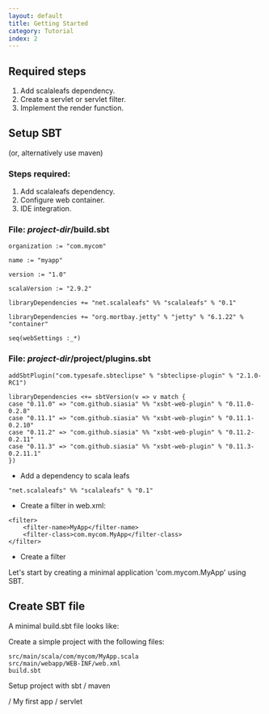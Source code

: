 ```yaml
---
layout: default
title: Getting Started
category: Tutorial
index: 2
---
```


## Required steps

1. Add scalaleafs dependency.
2. Create a servlet or servlet filter.
3. Implement the render function.

## Setup SBT

(or, alternatively use maven)
### Steps required:
1. Add scalaleafs dependency.
2. Configure web container.
3. IDE integration.

### File: *project-dir*/build.sbt
```
organization := "com.mycom"

name := "myapp"

version := "1.0"

scalaVersion := "2.9.2"

libraryDependencies += "net.scalaleafs" %% "scalaleafs" % "0.1"

libraryDependencies += "org.mortbay.jetty" % "jetty" % "6.1.22" % "container"

seq(webSettings :_*)
```

### File: *project-dir*/project/plugins.sbt
```
addSbtPlugin("com.typesafe.sbteclipse" % "sbteclipse-plugin" % "2.1.0-RC1")

libraryDependencies <+= sbtVersion(v => v match {
case "0.11.0" => "com.github.siasia" %% "xsbt-web-plugin" % "0.11.0-0.2.8"
case "0.11.1" => "com.github.siasia" %% "xsbt-web-plugin" % "0.11.1-0.2.10"
case "0.11.2" => "com.github.siasia" %% "xsbt-web-plugin" % "0.11.2-0.2.11"
case "0.11.3" => "com.github.siasia" %% "xsbt-web-plugin" % "0.11.3-0.2.11.1"
})
```

- Add a dependency to scala leafs

```
"net.scalaleafs" %% "scalaleafs" % "0.1"
```

- Create a filter in web.xml:
```
<filter>
    <filter-name>MyApp</filter-name>
    <filter-class>com.mycom.MyApp</filter-class>
</filter>
```

- Create a filter

Let's start by creating a minimal application 'com.mycom.MyApp' using SBT.

## Create SBT file

A minimal build.sbt file looks like:

Create a simple project with the following files:

    src/main/scala/com/mycom/MyApp.scala
    src/main/webapp/WEB-INF/web.xml
    build.sbt

Setup project with sbt / maven

/ My first app / servlet
